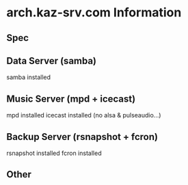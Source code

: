 arch.kaz-srv.com Information
============================

Spec
----

Data Server (samba)
-------------------
  samba installed 

Music Server (mpd + icecast)
----------------------------
  mpd installed
  icecast installed
  (no alsa & pulseaudio...)

Backup Server (rsnapshot + fcron)
---------------------------------
  rsnapshot installed
  fcron installed

Other
-----
  
